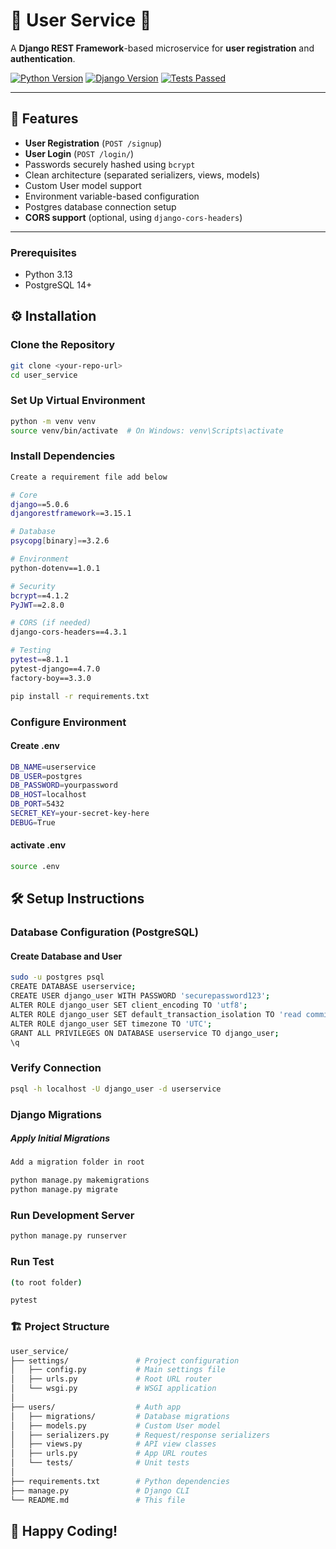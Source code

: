 # 🌟 User Service 🌟

A **Django REST Framework**-based microservice for **user registration** and **authentication**.

[![Python Version](https://img.shields.io/badge/python-3.13-blue.svg)](https://www.python.org/)
[![Django Version](https://img.shields.io/badge/django-5.0.6-green.svg)](https://www.djangoproject.com/)
[![Tests Passed](https://img.shields.io/badge/tests-passed-brightgreen)](https://pytest.org/)

---

## 🚀 Features

- **User Registration** (`POST /signup`)
- **User Login** (`POST /login/`)
- Passwords securely hashed using `bcrypt`
- Clean architecture (separated serializers, views, models)
- Custom User model support
- Environment variable-based configuration
- Postgres database connection setup
- **CORS support** (optional, using `django-cors-headers`)

---

### Prerequisites

- Python 3.13
- PostgreSQL 14+

## ⚙️ Installation

### Clone the Repository

```bash
git clone <your-repo-url>
cd user_service
```

### Set Up Virtual Environment

```bash
python -m venv venv
source venv/bin/activate  # On Windows: venv\Scripts\activate
```

### Install Dependencies

```bash
Create a requirement file add below

# Core
django==5.0.6
djangorestframework==3.15.1

# Database
psycopg[binary]==3.2.6

# Environment
python-dotenv==1.0.1

# Security
bcrypt==4.1.2
PyJWT==2.8.0

# CORS (if needed)
django-cors-headers==4.3.1

# Testing
pytest==8.1.1
pytest-django==4.7.0
factory-boy==3.3.0
```

```bash
pip install -r requirements.txt
```

### Configure Environment

#### Create .env

```bash
DB_NAME=userservice
DB_USER=postgres
DB_PASSWORD=yourpassword
DB_HOST=localhost
DB_PORT=5432
SECRET_KEY=your-secret-key-here
DEBUG=True
```

#### activate .env

```bash
source .env
```

## 🛠️ Setup Instructions

### Database Configuration (PostgreSQL)

#### Create Database and User

```bash
sudo -u postgres psql
CREATE DATABASE userservice;
CREATE USER django_user WITH PASSWORD 'securepassword123';
ALTER ROLE django_user SET client_encoding TO 'utf8';
ALTER ROLE django_user SET default_transaction_isolation TO 'read committed';
ALTER ROLE django_user SET timezone TO 'UTC';
GRANT ALL PRIVILEGES ON DATABASE userservice TO django_user;
\q
```

### Verify Connection

```bash
psql -h localhost -U django_user -d userservice
```

### Django Migrations

##### Apply Initial Migrations

```bash
Add a migration folder in root

python manage.py makemigrations
python manage.py migrate
```

### Run Development Server

```bash
python manage.py runserver
```

### Run Test

```bash
(to root folder)

pytest
```

### 🏗️ Project Structure

```bash
user_service/
├── settings/               # Project configuration
│   ├── config.py           # Main settings file
│   ├── urls.py             # Root URL router
│   └── wsgi.py             # WSGI application
│
├── users/                  # Auth app
│   ├── migrations/         # Database migrations
│   ├── models.py           # Custom User model
│   ├── serializers.py      # Request/response serializers
│   ├── views.py            # API view classes
│   ├── urls.py             # App URL routes
│   └── tests/              # Unit tests
│
├── requirements.txt        # Python dependencies
├── manage.py               # Django CLI
└── README.md               # This file
```

## 🚀 Happy Coding!
